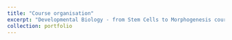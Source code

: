 ```yaml
---
title: "Course organisation"
excerpt: "Developmental Biology - from Stem Cells to Morphogenesis course 2023 and 2024 at Institut Curie. Responsible for communication with all attendees.(https://training.institut-curie.org/courses/developmental-biology-2024)"
collection: portfolio
---
```


